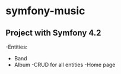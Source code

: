 symfony-music
=============
Project with Symfony 4.2
------------------------
-Entities:
* Band
* Album
-CRUD for all entities
-Home page
